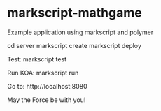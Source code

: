 # markscript-mathgame
Example application using markscript and polymer

cd server
markscript create
markscript deploy

Test:
markscript test

Run KOA:
markscript run

Go to:
http://localhost:8080

May the Force be with you!
